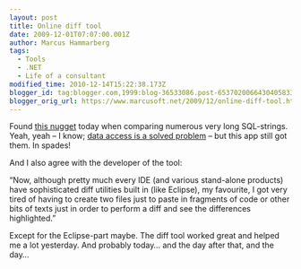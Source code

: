 ```yaml
---
layout: post
title: Online diff tool
date: 2009-12-01T07:07:00.001Z
author: Marcus Hammarberg
tags:
  - Tools
  - .NET
  - Life of a consultant
modified_time: 2010-12-14T15:22:38.173Z
blogger_id: tag:blogger.com,1999:blog-36533086.post-6537020066430405833
blogger_orig_url: https://www.marcusoft.net/2009/12/online-diff-tool.html
---
```


Found [this nugget](http://www.quickdiff.com/) today when comparing numerous very long SQL-strings. Yeah, yeah – I know; [data access is a solved problem](https://www.hibernate.org/343.html) – but this app still got them. In spades!

And I also agree with the developer of the tool:

“Now, although pretty much every IDE (and various stand-alone products) have sophisticated diff utilities built in (like Eclipse), my favourite, I got very tired of having to create two files just to paste in fragments of code or other bits of texts just in order to perform a diff and see the differences highlighted.”

Except for the Eclipse-part maybe. The diff tool worked great and helped me a lot yesterday. And probably today… and the day after that, and the day…
